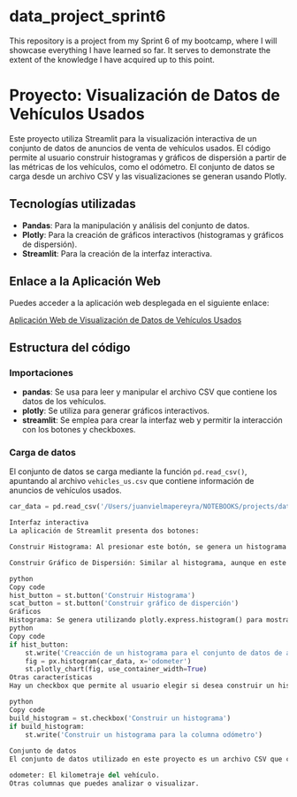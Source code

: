 # data_project_sprint6
This repository is a project from my Sprint 6 of my bootcamp, where I will showcase everything I have learned so far. It serves to demonstrate the extent of the knowledge I have acquired up to this point.

# Proyecto: Visualización de Datos de Vehículos Usados

Este proyecto utiliza Streamlit para la visualización interactiva de un conjunto de datos de anuncios de venta de vehículos usados. El código permite al usuario construir histogramas y gráficos de dispersión a partir de las métricas de los vehículos, como el odómetro. El conjunto de datos se carga desde un archivo CSV y las visualizaciones se generan usando Plotly.

## Tecnologías utilizadas

- **Pandas**: Para la manipulación y análisis del conjunto de datos.
- **Plotly**: Para la creación de gráficos interactivos (histogramas y gráficos de dispersión).
- **Streamlit**: Para la creación de la interfaz interactiva.

## Enlace a la Aplicación Web

Puedes acceder a la aplicación web desplegada en el siguiente enlace:

[Aplicación Web de Visualización de Datos de Vehículos Usados](https://data-project-sprint-6.onrender.com/)

## Estructura del código

### Importaciones

- **pandas**: Se usa para leer y manipular el archivo CSV que contiene los datos de los vehículos.
- **plotly**: Se utiliza para generar gráficos interactivos.
- **streamlit**: Se emplea para crear la interfaz web y permitir la interacción con los botones y checkboxes.

### Carga de datos

El conjunto de datos se carga mediante la función `pd.read_csv()`, apuntando al archivo `vehicles_us.csv` que contiene información de anuncios de vehículos usados.

```python
car_data = pd.read_csv('/Users/juanvielmapereyra/NOTEBOOKS/projects/data_project_sprint6/vehicles_us.csv')

Interfaz interactiva
La aplicación de Streamlit presenta dos botones:

Construir Histograma: Al presionar este botón, se genera un histograma basado en la columna "odometer" del conjunto de datos, que muestra el kilometraje de los vehículos.

Construir Gráfico de Dispersión: Similar al histograma, aunque en este caso, parece ser que también genera un histograma basado en la misma columna.

python
Copy code
hist_button = st.button('Construir Histograma')
scat_button = st.button('Construir gráfico de disperción')
Gráficos
Histograma: Se genera utilizando plotly.express.histogram() para mostrar la distribución de kilometraje de los vehículos en venta.
python
Copy code
if hist_button:
    st.write('Creacción de un histograma para el conjunto de datos de anuncios de venta de coches')
    fig = px.histogram(car_data, x='odometer')
    st.plotly_chart(fig, use_container_width=True)
Otras características
Hay un checkbox que permite al usuario elegir si desea construir un histograma manualmente para la columna de odómetro.

python
Copy code
build_histogram = st.checkbox('Construir un histograma')
if build_histogram:
    st.write('Construir un histograma para la columna odómetro')
    
Conjunto de datos
El conjunto de datos utilizado en este proyecto es un archivo CSV que contiene información de anuncios de vehículos usados en los Estados Unidos. Algunos de los campos relevantes son:

odometer: El kilometraje del vehículo.
Otras columnas que puedes analizar o visualizar.